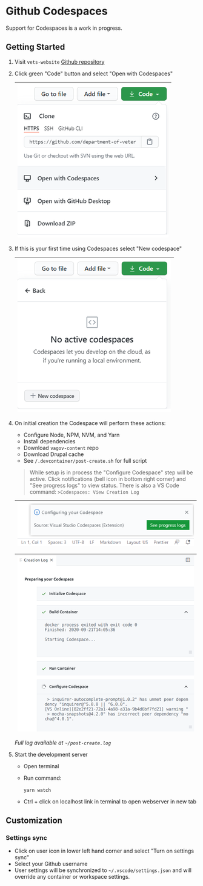 # Github Codespaces

Support for Codespaces is a work in progress.

## Getting Started

1. Visit `vets-website` [Github repository](https://github.com/department-of-veterans-affairs/vets-website)

1. Click green "Code" button and select "Open with Codespaces"

   |![code menu](./images/codespaces-menu.png)|
   |-|

1. If this is your first time using Codespaces select "New codespace"

   |![new codespace button](./images/codespaces-new-codespace.png)|
   |-|
   
1. On initial creation the Codespace will perform these actions:

   - Configure Node, NPM, NVM, and Yarn
   - Install dependencies
   - Download `vagov-content` repo
   - Download Drupal cache
   - See `/.devcontainer/post-create.sh` for full script

   > While setup is in process the "Configure Codespace" step will be active. Click notifications (bell icon in bottom right corner) and "See progress logs" to view status. There is also a VS Code command: `>Codespaces: View Creation Log`
   
   |![see progress logs](./images/codespaces-progress-logs.png)|
   |-|
   
   |![creation logs](./images/codespaces-creation-log.png)   |
   |-|

   *Full log available at `~/post-create.log`*

1. Start the development server
   - Open terminal
   - Run command:

      `yarn watch`
   - Ctrl + click on localhost link in terminal to open webserver in new tab

## Customization

### Settings sync

- Click on user icon in lower left hand corner and select "Turn on settings sync"
- Select your Github username
- User settings will be synchronized to `~/.vscode/settings.json` and will override any container or workspace settings.
